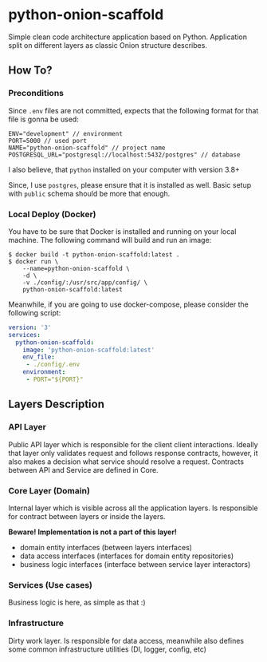 # python-onion-scaffold
Simple clean code architecture application based on Python.
Application split on different layers as classic Onion structure describes.


## How To?
### Preconditions
Since `.env` files are not committed, expects that the following format for that file is gonna be used:
```
ENV="development" // environment
PORT=5000 // used port
NAME="python-onion-scaffold" // project name
POSTGRESQL_URL="postgresql://localhost:5432/postgres" // database
``` 

I also believe, that `python` installed on your computer with version 3.8+

Since, I use `postgres`, please ensure that it is installed as well. Basic setup with `public` schema should be more that enough.  

### Local Deploy (Docker)
You have to be sure that Docker is installed and running on your local machine.
The following command will build and run an image:
```shell script
$ docker build -t python-onion-scaffold:latest .
$ docker run \
    --name=python-onion-scaffold \
    -d \
    -v ./config/:/usr/src/app/config/ \
    python-onion-scaffold:latest 
```

Meanwhile, if you are going to use docker-compose, please consider the following script:
```yaml
version: '3'
services:
  python-onion-scaffold:
    image: 'python-onion-scaffold:latest'
    env_file:
     - ./config/.env
    environment:
     - PORT="${PORT}"
```

## Layers Description
### API Layer
Public API layer which is responsible for the client client interactions.
Ideally that layer only validates request and follows response contracts, however, it also makes a decision what service should resolve a request.
Contracts between API and Service are defined in Core.  


### Core Layer (Domain)
Internal layer which is visible across all the application layers. 
Is responsible for contract between layers or inside the layers.

**Beware! Implementation is not a part of this layer!**

- domain entity interfaces (between layers interfaces)
- data access interfaces (interfaces for domain entity repositories)
- business logic interfaces (interface between service layer interactors)


### Services (Use cases)
Business logic is here, as simple as that :)


### Infrastructure
Dirty work layer. Is responsible for data access, meanwhile also defines some common infrastructure utilities (DI, logger, config, etc)
